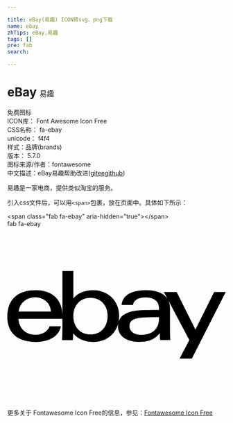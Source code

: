 ```yaml
---

title: eBay(易趣) ICON转svg、png下载
name: ebay
zhTips: eBay,易趣
tags: []
pre: fab
search: 

---
```


# eBay  <small style="font-size: 60%;font-weight: 100">易趣</small>


<div class="detail-page">
<p>
<span><span class="badge-success badge">免费图标</span> </span>
<br/>
<span>
ICON库：
<span class="badge-secondary badge">Font Awesome Icon Free</span> 
</span>
<br/>
<span>
CSS名称：
<span class="badge-secondary badge">fa-ebay</span> 
</span>
<br/>
<span>
unicode：
<span class="badge-secondary badge">f4f4</span> 
<copy-btn content='f4f4' btn-title=""></copy-btn>
<copy-btn :content='String.fromCodePoint(parseInt("f4f4", 16))' btn-title="复制U"></copy-btn>
</span><br/><span>样式：<span class="badge-light badge">品牌(brands)</span></span>
<br/>
<span>
版本：
<span class="badge-secondary badge">5.7.0</span> 
</span>
<br/>
<span>图标来源/作者：<span class="badge-light badge">fontawesome</span></span> 
<br/>
<span class="zh-detail">中文描述：<span class="badge-primary badge">eBay</span><span class="badge-primary badge">易趣</span><span class="help-link"><span>帮助改进</span>(<a href="https://gitee.com/liuwave/icon-helper/edit/master/json/fontawesome/brands/ebay.json" target="_blank" rel="noopener noreferrer">gitee</a><a href="https://github.com/liuwave/icon-helper/edit/master/json/fontawesome/brands/ebay.json" target="_blank" rel="noopener noreferrer">github</a></span>)</span><br/>
</p>
</div><div class="description description alert alert-light">易趣是一家电商，提供类似淘宝的服务。</div>
<div class="alert alert-dark">
  <i class="fab fa-ebay fa-xs"></i>
  <i class="fab fa-ebay fa-sm"></i>
  <i class="fab fa-ebay fa-lg"></i>
  <i class="fab fa-ebay fa-2x"></i>
  <i class="fab fa-ebay fa-3x"></i>
  <i class="fab fa-ebay fa-5x"></i>
  <i class="fab fa-ebay fa-7x"></i>
</div>
<div>
  <p>引入css文件后，可以用<code>&lt;span&gt;</code>包裹，放在页面中。具体如下所示：    
  </p>
  <div class="alert alert-primary" style="font-size: 14px">
    &lt;span class="fab fa-ebay" aria-hidden="true"&gt;&lt;/span&gt;
    <copy-btn content='<span class="fab fa-ebay" aria-hidden="true"></span>'></copy-btn>
  </div>
  <div class="alert alert-secondary">
    <i class="fab fa-ebay"
    style="font-size: 24px"
    aria-hidden="true"></i> fab fa-ebay
    <copy-btn content="fab fa-ebay" btn-title="复制图标名称"></copy-btn>
  </div>
</div>
<div id="svg" class="svg-wrap">
<svg xmlns="http://www.w3.org/2000/svg" viewBox="0 0 640 512"><path d="M606 189.5l-54.8 109.9-54.9-109.9h-37.5l10.9 20.6c-11.5-19-35.9-26-63.3-26-31.8 0-67.9 8.7-71.5 43.1h33.7c1.4-13.8 15.7-21.8 35-21.8 26 0 41 9.6 41 33v3.4c-12.7 0-28 .1-41.7.4-42.4.9-69.6 10-76.7 34.4 1-5.2 1.5-10.6 1.5-16.2 0-52.1-39.7-76.2-75.4-76.2-21.3 0-43 5.5-58.7 24.2v-80.6h-32.1v169.5c0 10.3-.6 22.9-1.1 33.1h31.5c.7-6.3 1.1-12.9 1.1-19.5 13.6 16.6 35.4 24.9 58.7 24.9 36.9 0 64.9-21.9 73.3-54.2-.5 2.8-.7 5.8-.7 9 0 24.1 21.1 45 60.6 45 26.6 0 45.8-5.7 61.9-25.5 0 6.6.3 13.3 1.1 20.2h29.8c-.7-8.2-1-17.5-1-26.8v-65.6c0-9.3-1.7-17.2-4.8-23.8l61.5 116.1-28.5 54.1h35.9L640 189.5zM243.7 313.8c-29.6 0-50.2-21.5-50.2-53.8 0-32.4 20.6-53.8 50.2-53.8 29.8 0 50.2 21.4 50.2 53.8 0 32.3-20.4 53.8-50.2 53.8zm200.9-47.3c0 30-17.9 48.4-51.6 48.4-25.1 0-35-13.4-35-25.8 0-19.1 18.1-24.4 47.2-25.3 13.1-.5 27.6-.6 39.4-.6zm-411.9 1.6h128.8v-8.5c0-51.7-33.1-75.4-78.4-75.4-56.8 0-83 30.8-83 77.6 0 42.5 25.3 74 82.5 74 31.4 0 68-11.7 74.4-46.1h-33.1c-12 35.8-87.7 36.7-91.2-21.6zm95-21.4H33.3c6.9-56.6 92.1-54.7 94.4 0z"/></svg>
</div>
<detail full-name='fa-ebay'></detail>
    
<div><p>更多关于  Fontawesome Icon Free的信息，参见：<a target="_blank" href="https://iconhelper.cn/fontawesome.html">Fontawesome Icon Free</a>
</p></div>
